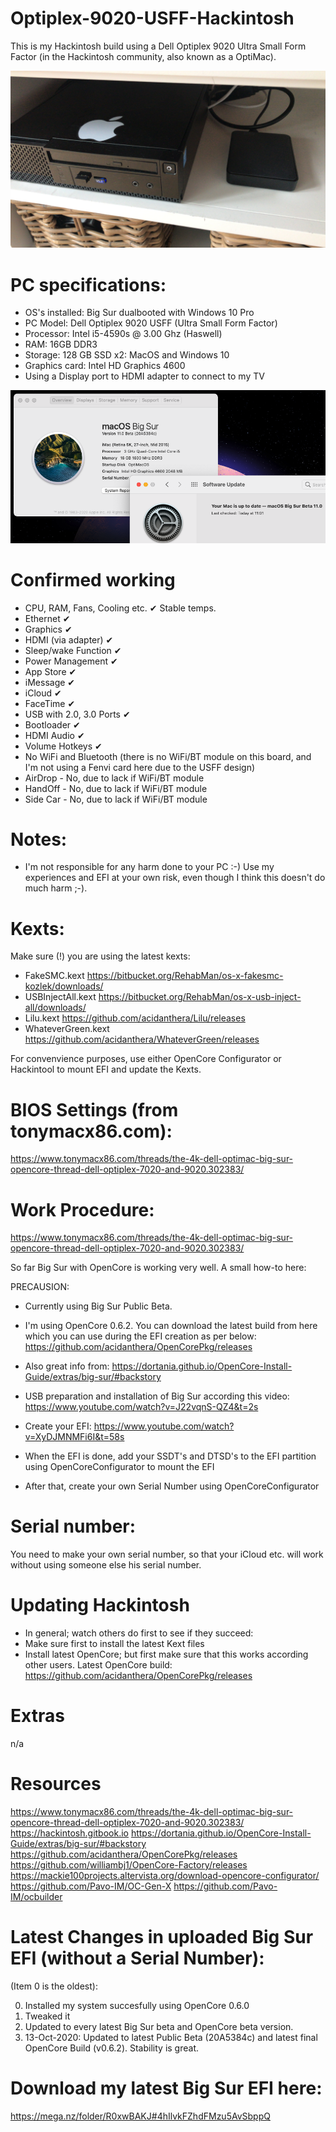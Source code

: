 # Optiplex-9020-USFF-Hackintosh
This is my Hackintosh build using a Dell Optiplex 9020 Ultra Small Form Factor (in the Hackintosh community, also known as a OptiMac).

 ![alt test](/Pictures/OptiMac.jpg)

# PC specifications:
- OS's installed: Big Sur dualbooted with Windows 10 Pro
- PC Model: Dell Optiplex 9020 USFF (Ultra Small Form Factor)
- Processor: Intel i5-4590s @ 3.00 Ghz (Haswell)
- RAM: 16GB DDR3
- Storage: 128 GB SSD x2: MacOS and Windows 10
- Graphics card: Intel HD Graphics 4600
- Using a Display port to HDMI adapter to connect to my TV
  
 ![alt test](/Pictures/AboutOptiplex.png)
  
# Confirmed working
- CPU, RAM, Fans, Cooling etc. ✔ Stable temps.
- Ethernet ✔
- Graphics ✔
- HDMI (via adapter) ✔
- Sleep/wake Function ✔
- Power Management ✔
- App Store ✔
- iMessage ✔
- iCloud ✔
- FaceTime ✔
- USB with 2.0, 3.0 Ports ✔
- Bootloader ✔
- HDMI Audio ✔
- Volume Hotkeys ✔
- No WiFi and Bluetooth (there is no WiFi/BT module on this board, and I'm not using a Fenvi card here due to the USFF design)
- AirDrop - No, due to lack if WiFi/BT module
- HandOff - No, due to lack if WiFi/BT module
- Side Car - No, due to lack if WiFi/BT module

# Notes:
- I'm not responsible for any harm done to your PC :-) Use my experiences and EFI at your own risk, even though I think this doesn't do much harm ;-).

# Kexts:
Make sure (!) you are using the latest kexts: 

- FakeSMC.kext
https://bitbucket.org/RehabMan/os-x-fakesmc-kozlek/downloads/
- USBInjectAll.kext
https://bitbucket.org/RehabMan/os-x-usb-inject-all/downloads/
- Lilu.kext
https://github.com/acidanthera/Lilu/releases
- WhateverGreen.kext
https://github.com/acidanthera/WhateverGreen/releases

For convenvience purposes, use either OpenCore Configurator or Hackintool to mount EFI and update the Kexts.

# BIOS Settings (from tonymacx86.com):
https://www.tonymacx86.com/threads/the-4k-dell-optimac-big-sur-opencore-thread-dell-optiplex-7020-and-9020.302383/

# Work Procedure:
https://www.tonymacx86.com/threads/the-4k-dell-optimac-big-sur-opencore-thread-dell-optiplex-7020-and-9020.302383/

So far Big Sur with OpenCore is working very well. A small how-to here: 

PRECAUSION:
- Currently using Big Sur Public Beta. 
- I'm using OpenCore 0.6.2. You can download the latest build from here which you can use during the EFI creation as per below: https://github.com/acidanthera/OpenCorePkg/releases
- Also great info from: https://dortania.github.io/OpenCore-Install-Guide/extras/big-sur/#backstory

- USB preparation and installation of Big Sur according this video:
https://www.youtube.com/watch?v=J22vqnS-QZ4&t=2s
- Create your EFI:
https://www.youtube.com/watch?v=XyDJMNMFi6I&t=58s
- When the EFI is done, add your SSDT's and DTSD's to the EFI partition using OpenCoreConfigurator to mount the EFI
- After that, create your own Serial Number using OpenCoreConfigurator

# Serial number:
You need to make your own serial number, so that your iCloud etc. will work without using someone else his serial number.

# Updating Hackintosh
- In general; watch others do first to see if they succeed: 
- Make sure first to install the latest Kext files
- Install latest OpenCore; but first make sure that this works according other users. Latest OpenCore build:
https://github.com/acidanthera/OpenCorePkg/releases

# Extras
n/a

# Resources
https://www.tonymacx86.com/threads/the-4k-dell-optimac-big-sur-opencore-thread-dell-optiplex-7020-and-9020.302383/
https://hackintosh.gitbook.io 
https://dortania.github.io/OpenCore-Install-Guide/extras/big-sur/#backstory
https://github.com/acidanthera/OpenCorePkg/releases
https://github.com/williambj1/OpenCore-Factory/releases
https://mackie100projects.altervista.org/download-opencore-configurator/
https://github.com/Pavo-IM/OC-Gen-X
https://github.com/Pavo-IM/ocbuilder

# Latest Changes in uploaded Big Sur EFI (without a Serial Number):
(Item 0 is the oldest):

0. Installed my system succesfully using OpenCore 0.6.0
1. Tweaked it
2. Updated to every latest Big Sur beta and OpenCore beta version.
3. 13-Oct-2020: Updated to latest Public Beta (20A5384c) and latest final OpenCore Build (v0.6.2). Stability is great.

# Download my latest Big Sur EFI here:
https://mega.nz/folder/R0xwBAKJ#4hIlvkFZhdFMzu5AvSbppQ
